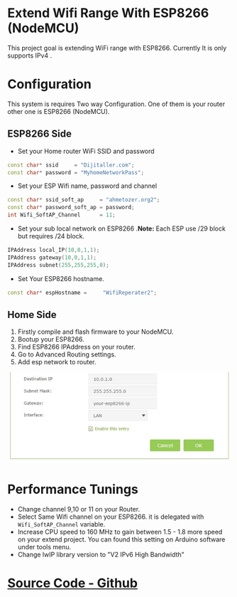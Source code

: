# Extend Wifi Range With ESP8266 (NodeMCU)
This project goal is extending WiFi range with ESP8266.
  Currently It is only supports IPv4 .

# Configuration
This system is requires Two way Configuration.
One of them is your router other one is ESP8266 (NodeMCU).

## ESP8266 Side

- Set your Home router WiFi SSID and password
```c++
const char* ssid     = "Dijitaller.com";
const char* password = "MyhomeNetworkPass";
```
- Set your ESP Wifi name, password and channel
```c++
const char* ssid_soft_ap     = "ahmetozer.org2";
const char* password_soft_ap = password;
int Wifi_SoftAP_Channel      = 11;
```

- Set your sub local network on ESP8266
.**Note:** Each ESP use /29 block but requires /24 block.
```c++
IPAddress local_IP(10,0,1,1);
IPAddress gateway(10,0,1,1);
IPAddress subnet(255,255,255,0);
```

- Set Your ESP8266 hostname.
```c++
const char* espHostname =     "WifiReperater2";
```

## Home Side
1. Firstly compile and flash firmware to your NodeMCU.  
2. Bootup your ESP8266.  
3. Find ESP8266 IPAddress on your router.  
4. Go to Advanced Routing settings.  
5. Add esp network to router.

<img src="https://github.com/ahmetozer/esp8266-router/blob/master/advanced_router_settings.jpg?raw=true" alt="Advanced route setting for ESP8266" onerror="this.src='advanced_router_settings.jpg';" />



# Performance Tunings
- Change channel 9,10 or 11 on your Router.
- Select Same Wifi channel on your ESP8266.
it is delegated with `Wifi_SoftAP_Channel` variable.
- Increase CPU speed to 160 MHz to gain between 1.5 - 1.8 more speed on your extend project. You can found this setting on Arduino software under tools menu.
- Change lwIP library version to "V2 IPv6 High Bandwidth"

# [Source Code - Github](https://github.com/ahmetozer/esp8266-router)
